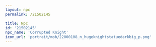 ```yaml
---
layout: npc
permalink: /21502145

title: Npc
id: '21502145'
npc_name: 'Corrupted Knight'
icon_url: 'portrait/mob/22000108_n_hugeknightstatuedarkbig_p.png'
---
```

